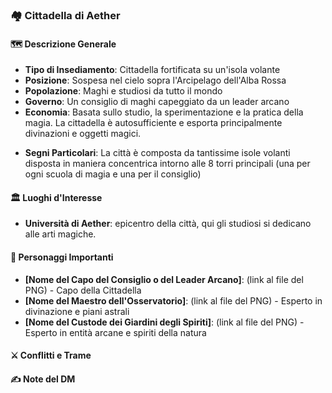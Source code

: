 ### 🏘️ Cittadella di Aether

#### 🗺️ Descrizione Generale
* **Tipo di Insediamento**: Cittadella fortificata su un'isola volante
* **Posizione**: Sospesa nel cielo sopra l'Arcipelago dell'Alba Rossa 
* **Popolazione**: Maghi e studiosi da tutto il mondo
* **Governo**: Un consiglio di maghi capeggiato da un leader arcano
* **Economia**: Basata sullo studio, la sperimentazione e la pratica della magia. La cittadella è autosufficiente e esporta principalmente divinazioni e oggetti magici.
- **Segni Particolari**: La città è composta da tantissime isole volanti disposta in maniera concentrica intorno alle 8 torri principali (una per ogni scuola di magia e una per il consiglio)

#### 🏛️ Luoghi d'Interesse
- **Università di Aether**: epicentro della città, qui gli studiosi si dedicano alle arti magiche.  

#### 👥 Personaggi Importanti
* **[Nome del Capo del Consiglio o del Leader Arcano]**: (link al file del PNG) - Capo della Cittadella
* **[Nome del Maestro dell'Osservatorio]**: (link al file del PNG) - Esperto in divinazione e piani astrali
* **[Nome del Custode dei Giardini degli Spiriti]**: (link al file del PNG) -  Esperto in entità arcane e spiriti della natura

#### ⚔️ Conflitti e Trame

#### ✍️ Note del DM
